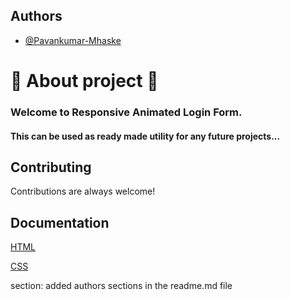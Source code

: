 ## Authors

- [@Pavankumar-Mhaske](https://github.com/Pavankumar-Mhaske)

# 🚀 About project 💖

### Welcome to Responsive Animated Login Form.

#### This can be used as ready made utility for any future projects...

## Contributing

Contributions are always welcome!

## Documentation

[HTML](https://developer.mozilla.org/en-US/docs/Web/HTML)

[CSS](https://developer.mozilla.org/en-US/docs/Web/CSS)

section: added authors sections in the readme.md file
